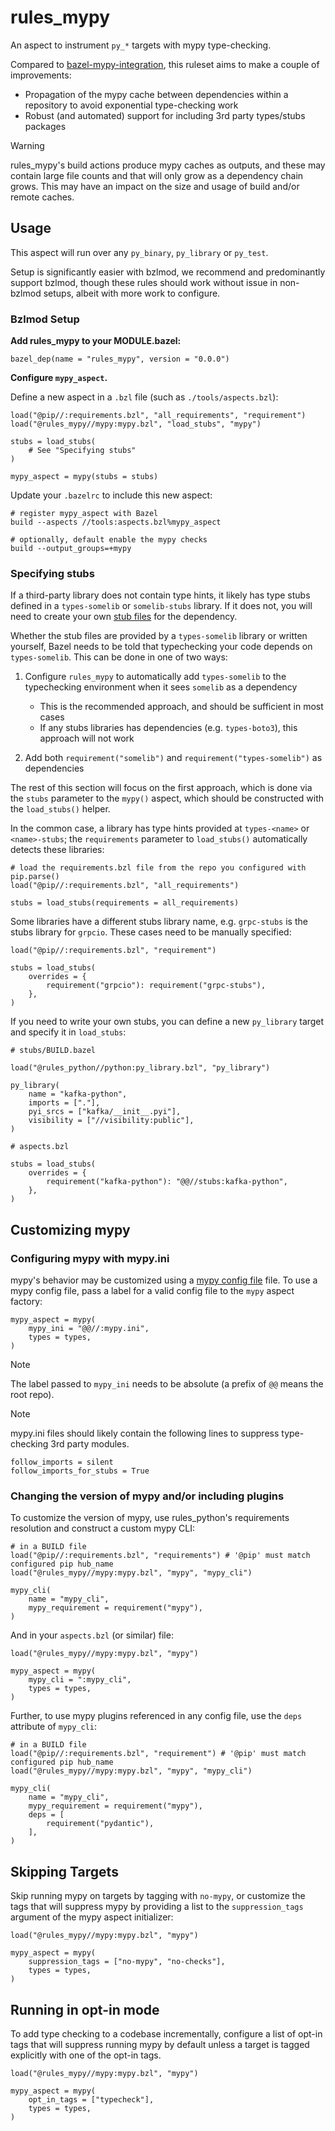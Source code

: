# rules_mypy

An aspect to instrument `py_*` targets with mypy type-checking.

Compared to [bazel-mypy-integration](https://github.com/bazel-contrib/bazel-mypy-integration), this ruleset aims to make a couple of improvements:

- Propagation of the mypy cache between dependencies within a repository to avoid exponential type-checking work
- Robust (and automated) support for including 3rd party types/stubs packages

> [!WARNING]  
> rules_mypy's build actions produce mypy caches as outputs, and these may contain large file counts and that will only grow as a dependency chain grows. This may have an impact on the size and usage of build and/or remote caches.

## Usage

This aspect will run over any `py_binary`, `py_library` or `py_test`.

Setup is significantly easier with bzlmod, we recommend and predominantly support bzlmod, though these rules should work without issue in non-bzlmod setups, albeit with more work to configure.

### Bzlmod Setup

**Add rules_mypy to your MODULE.bazel:**

```starlark
bazel_dep(name = "rules_mypy", version = "0.0.0")
```

**Configure `mypy_aspect`.**

Define a new aspect in a `.bzl` file (such as `./tools/aspects.bzl`):

```starlark
load("@pip//:requirements.bzl", "all_requirements", "requirement")
load("@rules_mypy//mypy:mypy.bzl", "load_stubs", "mypy")

stubs = load_stubs(
    # See "Specifying stubs"
)

mypy_aspect = mypy(stubs = stubs)
```

Update your `.bazelrc` to include this new aspect:

```starlark
# register mypy_aspect with Bazel
build --aspects //tools:aspects.bzl%mypy_aspect

# optionally, default enable the mypy checks
build --output_groups=+mypy
```

### Specifying stubs

If a third-party library does not contain type hints, it likely has type stubs defined in a `types-somelib` or `somelib-stubs` library. If it does not, you will need to create your own [stub files](https://mypy.readthedocs.io/en/stable/stubs.html) for the dependency.

Whether the stub files are provided by a `types-somelib` library or written yourself, Bazel needs to be told that typechecking your code depends on `types-somelib`. This can be done in one of two ways:

1. Configure `rules_mypy` to automatically add `types-somelib` to the typechecking environment when it sees `somelib` as a dependency
    * This is the recommended approach, and should be sufficient in most cases
    * If any stubs libraries has dependencies (e.g. `types-boto3`), this approach will not work

1. Add both `requirement("somelib")` and `requirement("types-somelib")` as dependencies

The rest of this section will focus on the first approach, which is done via the `stubs` parameter to the `mypy()` aspect, which should be constructed with the `load_stubs()` helper.

In the common case, a library has type hints provided at `types-<name>` or `<name>-stubs`; the `requirements` parameter to `load_stubs()` automatically detects these libraries:

```starlark
# load the requirements.bzl file from the repo you configured with pip.parse()
load("@pip//:requirements.bzl", "all_requirements")

stubs = load_stubs(requirements = all_requirements)
```

Some libraries have a different stubs library name, e.g. `grpc-stubs` is the stubs library for `grpcio`. These cases need to be manually specified:

```starlark
load("@pip//:requirements.bzl", "requirement")

stubs = load_stubs(
    overrides = {
        requirement("grpcio"): requirement("grpc-stubs"),
    },
)
```

If you need to write your own stubs, you can define a new `py_library` target and specify it in `load_stubs`:

```starlark
# stubs/BUILD.bazel

load("@rules_python//python:py_library.bzl", "py_library")

py_library(
    name = "kafka-python",
    imports = ["."],
    pyi_srcs = ["kafka/__init__.pyi"],
    visibility = ["//visibility:public"],
)

# aspects.bzl

stubs = load_stubs(
    overrides = {
        requirement("kafka-python"): "@@//stubs:kafka-python",
    },
)
```

## Customizing mypy

### Configuring mypy with mypy.ini

mypy's behavior may be customized using a [mypy config file](https://mypy.readthedocs.io/en/stable/config_file.html) file. To use a mypy config file, pass a label for a valid config file to the `mypy` aspect factory:

```starlark
mypy_aspect = mypy(
    mypy_ini = "@@//:mypy.ini",
    types = types,
)
```

> [!NOTE]
> The label passed to `mypy_ini` needs to be absolute (a prefix of `@@` means the root repo).

> [!NOTE]
> mypy.ini files should likely contain the following lines to suppress type-checking 3rd party modules.
>
> ```
> follow_imports = silent
> follow_imports_for_stubs = True
> ```

### Changing the version of mypy and/or including plugins

To customize the version of mypy, use rules_python's requirements resolution and construct a custom mypy CLI:

```starlark
# in a BUILD file
load("@pip//:requirements.bzl", "requirements") # '@pip' must match configured pip hub_name
load("@rules_mypy//mypy:mypy.bzl", "mypy", "mypy_cli")

mypy_cli(
    name = "mypy_cli",
    mypy_requirement = requirement("mypy"),
)
```

And in your `aspects.bzl` (or similar) file:

```starlark
load("@rules_mypy//mypy:mypy.bzl", "mypy")

mypy_aspect = mypy(
    mypy_cli = ":mypy_cli",
    types = types,
)
```

Further, to use mypy plugins referenced in any config file, use the `deps` attribute of `mypy_cli`:

```starlark
# in a BUILD file
load("@pip//:requirements.bzl", "requirement") # '@pip' must match configured pip hub_name
load("@rules_mypy//mypy:mypy.bzl", "mypy", "mypy_cli")

mypy_cli(
    name = "mypy_cli",
    mypy_requirement = requirement("mypy"),
    deps = [
        requirement("pydantic"),
    ],
)
```

## Skipping Targets

Skip running mypy on targets by tagging with `no-mypy`, or customize the tags that will suppress mypy by providing a list to the `suppression_tags` argument of the mypy aspect initializer:

```starlark
load("@rules_mypy//mypy:mypy.bzl", "mypy")

mypy_aspect = mypy(
    suppression_tags = ["no-mypy", "no-checks"],
    types = types,
)
```

## Running in opt-in mode

To add type checking to a codebase incrementally, configure a list of opt-in tags that will suppress running mypy by default unless a target is tagged explicitly with one of the opt-in tags.

```starlark
load("@rules_mypy//mypy:mypy.bzl", "mypy")

mypy_aspect = mypy(
    opt_in_tags = ["typecheck"],
    types = types,
)
```
